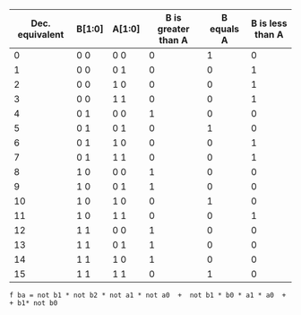| Dec. equivalent |	B[1:0] |	A[1:0]	| B is greater than A |	B equals A |	B is less than A |
| ------------- | ------------- | ------------- | ------------- | ------------- | ------------- |
| 0 | 0 0 | 0 0 | 0 | 1 | 0|
| 1 | 0 0 | 0 1 | 0 | 0 | 1|
| 2 | 0 0 | 1 0 | 0 | 0 | 1|
| 3 | 0 0 | 1 1 | 0 | 0 | 1|
| 4 | 0 1 | 0 0 | 1 | 0 | 0|
| 5 | 0 1 | 0 1 | 0 | 1 | 0|
| 6 | 0 1 | 1 0 | 0 | 0 | 1|
| 7 | 0 1 | 1 1 | 0 | 0 | 1|
| 8 | 1 0 | 0 0 | 1 | 0 | 0|
| 9 | 1 0 | 0 1 | 1 | 0 | 0|
| 10 | 1 0 | 1 0 | 0 | 1 | 0|
| 11 | 1 0 | 1 1 | 0 | 0 | 1|
| 12 | 1 1 | 0 0 | 1 | 0 | 0|
| 13 | 1 1 | 0 1 | 1 | 0 | 0|
| 14 | 1 1 | 1 0 | 1 | 0 | 0|
| 15 | 1 1 | 1 1 | 0 | 1 | 0|


```
f ba = not b1 * not b2 * not a1 * not a0  +  not b1 * b0 * a1 * a0  +  + b1* not b0
